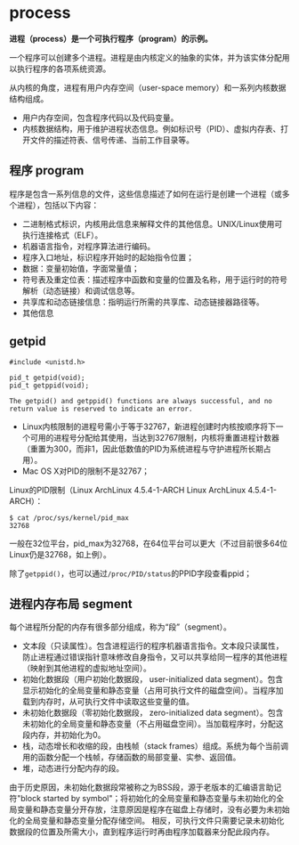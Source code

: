 process
====

**进程（process）是一个可执行程序（program）的示例。**

一个程序可以创建多个进程。进程是由内核定义的抽象的实体，并为该实体分配用以执行程序的各项系统资源。

从内核的角度，进程有用户内存空间（user-space memory）和一系列内核数据结构组成。

* 用户内存空间，包含程序代码以及代码变量。
* 内核数据结构，用于维护进程状态信息。例如标识号（PID）、虚拟内存表、打开文件的描述符表、信号传递、当前工作目录等。

## 程序 program

程序是包含一系列信息的文件，这些信息描述了如何在运行是创建一个进程（或多个进程），包括以下内容：

* 二进制格式标识，内核用此信息来解释文件的其他信息。UNIX/Linux使用可执行连接格式（ELF）。
* 机器语言指令，对程序算法进行编码。
* 程序入口地址，标识程序开始时的起始指令位置；
* 数据：变量初始值，字面常量值；
* 符号表及重定位表：描述程序中函数和变量的位置及名称，用于运行时的符号解析（动态链接）和调试信息等。
* 共享库和动态链接信息：指明运行所需的共享库、动态链接器路径等。
* 其他信息

## getpid

    #include <unistd.h>

    pid_t getpid(void);
    pid_t getppid(void);

    The getpid() and getppid() functions are always successful, and no return value is reserved to indicate an error.

* Linux内核限制的进程号需小于等于32767，新进程创建时内核按顺序将下一个可用的进程号分配给其使用，当达到32767限制，内核将重置进程计数器（重置为300，而非1，因此低数值的PID为系统进程与守护进程所长期占用）。
* Mac OS X对PID的限制不是32767；

Linux的PID限制（Linux ArchLinux 4.5.4-1-ARCH Linux ArchLinux 4.5.4-1-ARCH）：

    $ cat /proc/sys/kernel/pid_max
    32768
一般在32位平台，pid_max为32768，在64位平台可以更大（不过目前很多64位Linux仍是32768，如上例）。

除了`getppid()`，也可以通过`/proc/PID/status`的PPID字段查看ppid；

## 进程内存布局 segment

每个进程所分配的内存有很多部分组成，称为“段”（segment）。

* 文本段（只读属性）。包含进程运行的程序机器语言指令。文本段只读属性，防止进程通过错误指针意味修改自身指令，又可以共享给同一程序的其他进程（映射到其他进程的虚拟地址空间）。
* 初始化数据段（用户初始化数据段， user-initialized data segment）。包含显示初始化的全局变量和静态变量（占用可执行文件的磁盘空间）。当程序加载到内存时，从可执行文件中读取这些变量的值。
* 未初始化数据段（零初始化数据段， zero-initialized data segment）。包含未初始化的全局变量和静态变量（不占用磁盘空间）。当加载程序时，分配这段内存，并初始化为0。
* 栈，动态增长和收缩的段，由栈帧（stack frames）组成。系统为每个当前调用的函数分配一个栈帧，存储函数的局部变量、实参、返回值。
* 堆，动态进行分配内存的段。

由于历史原因，未初始化数据段常被称之为BSS段，源于老版本的汇编语言助记符"block started by symbol"；将初始化的全局变量和静态变量与未初始化的全局变量和静态变量分开存放，注意原因是程序在磁盘上存储时，没有必要为未初始化的全局变量和静态变量分配存储空间。
相反，可执行文件只需要记录未初始化数据段的位置及所需大小，直到程序运行时再由程序加载器来分配此段内存。
